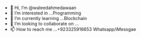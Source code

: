 - 👋 Hi, I’m @waleedahmedawaan
- 👀 I’m interested in ...Programming
- 🌱 I’m currently learning ...Blockchain
- 💞️ I’m looking to collaborate on ...
- 📫 How to reach me ...+923325916653 Whatsapp/iMessgae

<!---
waleedahmedawaan/waleedahmedawaan is a ✨ special ✨ repository because its `README.md` (this file) appears on your GitHub profile.
You can click the Preview link to take a look at your changes.
--->
